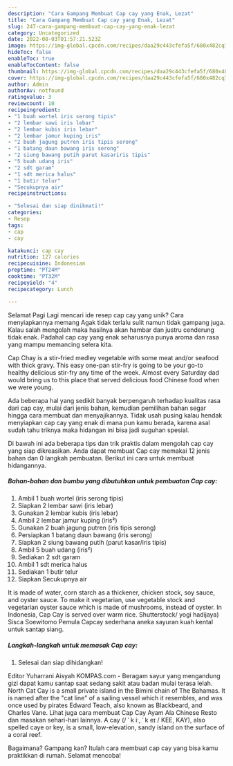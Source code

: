 ```yaml
---
description: "Cara Gampang Membuat Cap cay yang Enak, Lezat"
title: "Cara Gampang Membuat Cap cay yang Enak, Lezat"
slug: 247-cara-gampang-membuat-cap-cay-yang-enak-lezat
category: Uncategorized
date: 2022-08-03T01:57:21.523Z
image: https://img-global.cpcdn.com/recipes/daa29c443cfefa5f/680x482cq70/cap-cay-foto-resep-utama.jpg
hideToc: false
enableToc: true
enableTocContent: false
thumbnail: https://img-global.cpcdn.com/recipes/daa29c443cfefa5f/680x482cq70/cap-cay-foto-resep-utama.jpg
cover: https://img-global.cpcdn.com/recipes/daa29c443cfefa5f/680x482cq70/cap-cay-foto-resep-utama.jpg
author: Admin
authorAv: notfound
ratingvalue: 3
reviewcount: 10
recipeingredient:
- "1 buah wortel iris serong tipis"
- "2 lembar sawi iris lebar"
- "2 lembar kubis iris lebar"
- "2 lembar jamur kuping iris"
- "2 buah jagung putren iris tipis serong"
- "1 batang daun bawang iris serong"
- "2 siung bawang putih parut kasariris tipis"
- "5 buah udang iris"
- "2 sdt garam"
- "1 sdt merica halus"
- "1 butir telur"
- "Secukupnya air"
recipeinstructions:

- "Selesai dan siap dinikmati!"
categories:
- Resep
tags:
- cap
- cay

katakunci: cap cay 
nutrition: 127 calories
recipecuisine: Indonesian
preptime: "PT24M"
cooktime: "PT32M"
recipeyield: "4"
recipecategory: Lunch

---
```



Selamat Pagi Lagi mencari ide resep cap cay yang unik? Cara menyiapkannya memang Agak tidak terlalu sulit namun tidak gampang juga. Kalau salah mengolah maka hasilnya akan hambar dan justru cenderung tidak enak. Padahal cap cay yang enak seharusnya punya aroma dan rasa yang mampu memancing selera kita.


Cap Chay is a stir-fried medley vegetable with some meat and/or seafood with thick gravy. This easy one-pan stir-fry is going to be your go-to healthy delicious stir-fry any time of the week. Almost every Saturday dad would bring us to this place that served delicious food Chinese food when we were young.

Ada beberapa hal yang sedikit banyak berpengaruh terhadap kualitas rasa dari cap cay, mulai dari jenis bahan, kemudian pemilihan bahan segar hingga cara membuat dan menyajikannya. Tidak usah pusing kalau hendak menyiapkan cap cay yang enak di mana pun kamu berada, karena asal sudah tahu triknya maka hidangan ini bisa jadi suguhan spesial.


Di bawah ini ada beberapa tips dan trik praktis dalam mengolah cap cay yang siap dikreasikan. Anda dapat membuat Cap cay memakai 12 jenis bahan dan 0 langkah pembuatan. Berikut ini cara untuk membuat hidangannya.

<!--inarticleads1-->

##### Bahan-bahan dan bumbu yang dibutuhkan untuk pembuatan Cap cay:

1. Ambil 1 buah wortel (iris serong tipis)
1. Siapkan 2 lembar sawi (iris lebar)
1. Gunakan 2 lembar kubis (iris lebar)
1. Ambil 2 lembar jamur kuping (iris²)
1. Gunakan 2 buah jagung putren (iris tipis serong)
1. Persiapkan 1 batang daun bawang (iris serong)
1. Siapkan 2 siung bawang putih (parut kasar/iris tipis)
1. Ambil 5 buah udang (iris²)
1. Sediakan 2 sdt garam
1. Ambil 1 sdt merica halus
1. Sediakan 1 butir telur
1. Siapkan Secukupnya air


It is made of water, corn starch as a thickener, chicken stock, soy sauce, and oyster sauce. To make it vegetarian, use vegetable stock and vegetarian oyster sauce which is made of mushrooms, instead of oyster. In Indonesia, Cap Cay is served over warm rice. Shutterstock/ yogi hadijaya) Sisca Soewitomo Pemula Capcay sederhana aneka sayuran kuah kental untuk santap siang. 

<!--inarticleads2-->

##### Langkah-langkah untuk memasak Cap cay:


1. Selesai dan siap dihidangkan!

Editor Yuharrani Aisyah KOMPAS.com - Beragam sayur yang mengandung gizi dapat kamu santap saat sedang sakit atau badan mulai terasa lelah. North Cat Cay is a small private island in the Bimini chain of The Bahamas. It is named after the &#34;cat line&#34; of a sailing vessel which it resembles, and was once used by pirates Edward Teach, also known as Blackbeard, and Charles Vane. Lihat juga cara membuat Cap Cay Ayam Ala Chinese Resto dan masakan sehari-hari lainnya. A cay (/ ˈ k iː, ˈ k eɪ / KEE, KAY), also spelled caye or key, is a small, low-elevation, sandy island on the surface of a coral reef. 

Bagaimana? Gampang kan? Itulah cara membuat cap cay yang bisa kamu praktikkan di rumah. Selamat mencoba!
